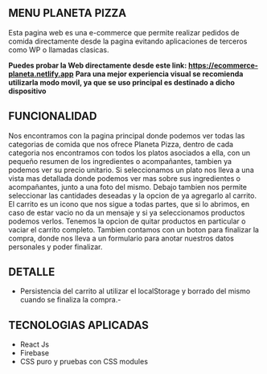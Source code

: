 ## MENU PLANETA PIZZA
Esta pagina web es una e-commerce que permite realizar pedidos de comida directamente desde la pagina evitando aplicaciones de terceros como WP o llamadas clasicas.

**Puedes probar la Web directamente desde este link: https://ecommerce-planeta.netlify.app**
**Para una mejor experiencia visual se recomienda utilizarla modo movil, ya que se uso principal es destinado a dicho dispositivo**

## FUNCIONALIDAD
Nos encontramos con la pagina principal donde podemos ver todas las categorias de comida que nos ofrece Planeta Pizza, dentro de cada categoria nos encontramos con todos los platos asociados a ella, con un pequeño resumen de los ingredientes o acompañantes, tambien ya podemos ver su precio unitario.
Si seleccionamos un plato nos lleva a una vista mas detallada donde podemos ver mas sobre sus ingredientes o acompañantes, junto a una foto del mismo. Debajo tambien nos permite seleccionar las cantidades deseadas y la opcion de ya agregarlo al carrito.
El carrito es un icono que nos sigue a todas partes, que si lo abrimos, en caso de estar vacio no da un mensaje y si ya seleccionamos productos podemos verlos. Tenemos la opcion de quitar productos en particular o vaciar el carrito completo. Tambien contamos con un boton para finalizar la compra, donde nos lleva a un formulario para anotar nuestros datos personales y poder finalizar.

## DETALLE

 - Persistencia del carrito al utilizar el localStorage y borrado del mismo cuando se finaliza la compra.-

## TECNOLOGIAS APLICADAS

 - React Js
 - Firebase
 - CSS puro y pruebas con CSS modules
